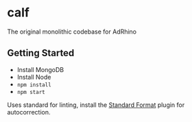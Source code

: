 # calf

The original monolithic codebase for AdRhino

## Getting Started

* Install MongoDB
* Install Node
* `npm install`
* `npm start`

Uses standard for linting, install the [Standard Format](https://packagecontrol.io/packages/StandardFormat) plugin for autocorrection.